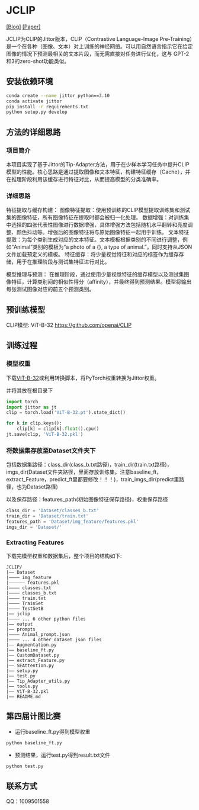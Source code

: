 # JCLIP

[[Blog]](https://openai.com/blog/clip/) [[Paper]](https://arxiv.org/abs/2103.00020)


JCLIP为CLIP的Jittor版本，CLIP（Contrastive Language-Image Pre-Training）是一个在各种（图像、文本）对上训练的神经网络。可以用自然语言指示它在给定图像的情况下预测最相关的文本片段，而无需直接对任务进行优化，这与 GPT-2和3的zero-shot功能类似。


## 安装依赖环境
```bash
conda create --name jittor python==3.10
conda activate jittor
pip install -r requirements.txt
python setup.py develop
```


## 方法的详细思路

### 项目简介
本项目实现了基于Jittor的Tip-Adapter方法，用于在少样本学习任务中提升CLIP模型的性能。核心思路是通过提取图像和文本特征，构建特征缓存（Cache），并在推理阶段利用该缓存进行特征对比，从而提高模型的分类准确率。

### 详细思路
特征提取与缓存构建：
    图像特征提取：使用预训练的CLIP模型提取训练集和测试集的图像特征，所有图像特征在提取时都会被归一化处理。
    数据增强：对训练集中选择的四张代表性图像进行数据增强，具体增强方法包括随机水平翻转和亮度调整、颜色抖动等。增强后的图像特征将与原始图像特征一起用于训练。
    文本特征提取：为每个类别生成对应的文本特征。文本模板根据类别的不同进行调整，例如“Animal”类别的模板为“a photo of a {}, a type of animal.”，同时支持从JSON文件加载预定义的模板。
    特征缓存：将少量视觉特征和对应的标签作为缓存存储，用于在推理阶段与测试集特征进行对比。

模型推理与预测：
    在推理阶段，通过使用少量视觉特征的缓存模型以及测试集图像特征，计算类别间的相似性得分（affinity），并最终得到预测结果。模型将输出每张测试图像对应的前五个预测类别。


## 预训练模型
CLIP模型: ViT-B-32
https://github.com/openai/CLIP


## 训练过程

### 模型权重

下载[VIT-B-32](https://github.com/uyzhang/JCLIP/releases/tag/%E6%9D%83%E9%87%8D)或利用转换脚本，将PyTorch权重转换为Jittor权重。

并将其放在根目录下

```python
import torch
import jittor as jt
clip = torch.load('ViT-B-32.pt').state_dict()

for k in clip.keys():
    clip[k] = clip[k].float().cpu()
jt.save(clip, 'ViT-B-32.pkl')
```

### 将数据集存放至Dataset文件夹下
包括数据集路径：class_dir(class_b.txt路径)，train_dir(train.txt路径)，imgs_dir(Dataset文件夹路径，里面存放训练集。注意baseline_ft，extract_Feature，predict_ft里都要修改！！！)，train_imgs_dir(predict里路径，也为Dataset路径)

以及保存路径：features_path(初始图像特征保存路径)，权重保存路径
```python
class_dir = 'Dataset/classes_b.txt'
train_dir = 'Dataset/train.txt'
features_path = 'Dataset/img_feature/features.pkl'
imgs_dir = 'Dataset/'
```

### Extracting Features
下载完模型权重和数据集后，整个项目的结构如下:
```
JCLIP/
|–– Dataset
|–––– img_feature
|–––––– features.pkl
|–––– classes.txt
|–––– classes_b.txt
|–––– train.txt
|–––– TrainSet
|–––– TestSetB
|–– jclip
|–––– ... 6 other python files
|–– output
|–– prompts
|–––– Animal_prompt.json
|–––– ... 4 other dataset json files
|–– Augmentation.py
|–– baseline_ft.py
|–– CustomDataset.py
|–– extract_Feature.py
|–– SEAttention.py
|–– setup.py
|–– test.py
|–– Tip_Adapter_utils.py
|–– tools.py
|–– ViT-B-32.pkl
|–– README.md
```



## 第四届计图比赛
- 运行baseline_ft.py得到模型权重
```bash
python baseline_ft.py
```
- 预测结果，运行test.py得到result.txt文件
```bash
python test.py
```

## 联系方式
QQ：1009501558